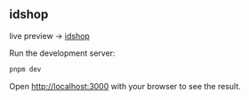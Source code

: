 ## idshop

live preview -> [idshop](https://idshop-elsa.vercel.app)

Run the development server:

```bash
pnpm dev
```

Open [http://localhost:3000](http://localhost:3000) with your browser to see the result.
